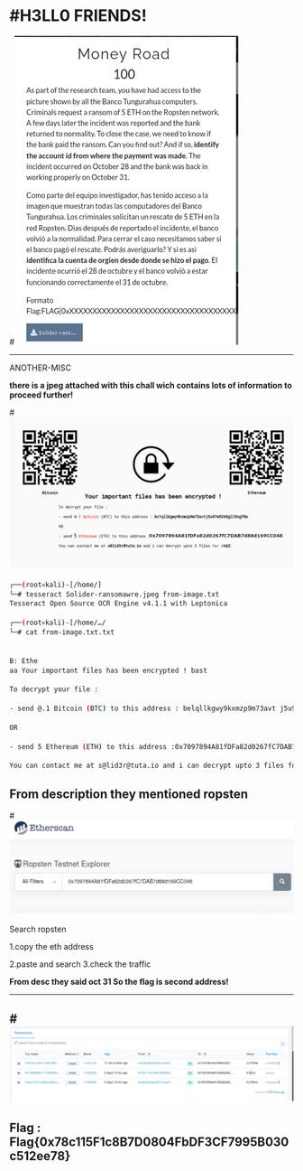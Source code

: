 # #H3LL0 FRIENDS!
#![image](chall.png)

----
ANOTHER-MISC

**there is a jpeg attached with this chall wich contains lots of information to proceed further!**

#![image](chall/Solider-ransomawre.jpeg)

```bash
┌──(root💀kali)-[/home/]
└─# tesseract Solider-ransomawre.jpeg from-image.txt                                     130 ⨯
Tesseract Open Source OCR Engine v4.1.1 with Leptonica
                                                                                               
┌──(root💀kali)-[/home/…/
└─# cat from-image.txt.txt       
   

B: Ethe
aa Your important files has been encrypted ! bast

To decrypt your file :

- send @.1 Bitcoin (BTC) to this address : belqllkgwy9kxmzp9m73avt j5u97w5268gl15ngf8e

OR

- send 5 Ethereum (ETH) to this address :0x7097894A81fDFa82d0267fC7DAB7d88d169CC048

You can contact me at s@lid3r@tuta.io and i can decrypt upto 3 files for FREE.
 ```
 
 **From description they mentioned ropsten**
 ----
 #![image](ropsten.png)
 
 Search ropsten 
 
 1.copy the eth address 
 
 2.paste and search 
 3.check the traffic
 
 **From desc they said oct 31 So the flag is second address!**
 
 ----
 
 #![image](ropsten1.png)
 ---
 
 
## Flag : Flag{0x78c115F1c8B7D0804FbDF3CF7995B030c512ee78}
